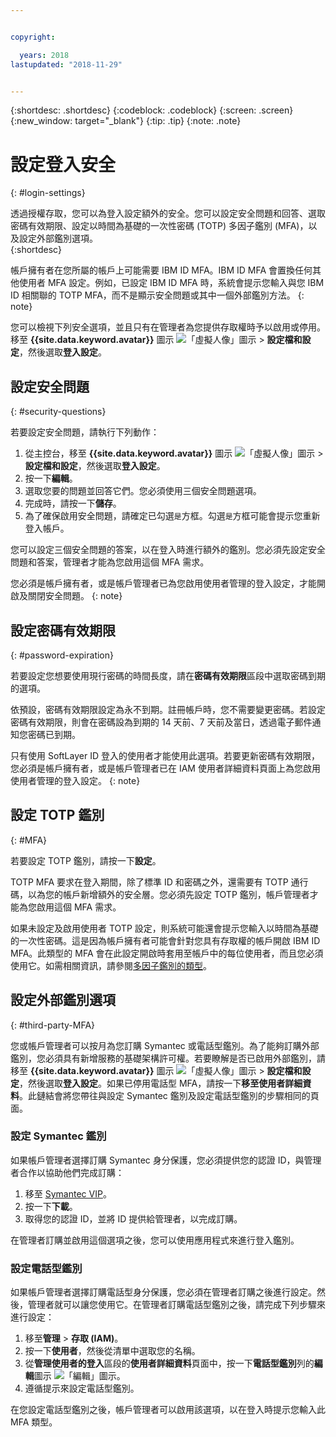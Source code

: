 ```yaml
---


copyright:

  years: 2018
lastupdated: "2018-11-29"


---
```


{:shortdesc: .shortdesc}
{:codeblock: .codeblock}
{:screen: .screen}
{:new_window: target="_blank"}
{:tip: .tip}
{:note: .note}


# 設定登入安全
{: #login-settings}

透過授權存取，您可以為登入設定額外的安全。您可以設定安全問題和回答、選取密碼有效期限、設定以時間為基礎的一次性密碼 (TOTP) 多因子鑑別 (MFA)，以及設定外部鑑別選項。  
{:shortdesc}

帳戶擁有者在您所屬的帳戶上可能需要 IBM ID MFA。IBM ID MFA 會置換任何其他使用者 MFA 設定。例如，已設定 IBM ID MFA 時，系統會提示您輸入與您 IBM ID 相關聯的 TOTP MFA，而不是顯示安全問題或其中一個外部鑑別方法。
{: note}

您可以檢視下列安全選項，並且只有在管理者為您提供存取權時予以啟用或停用。移至 **{{site.data.keyword.avatar}}** 圖示 ![「虛擬人像」圖示](../icons/i-avatar-icon.svg) > **設定檔和設定**，然後選取**登入設定**。

## 設定安全問題
{: #security-questions}

若要設定安全問題，請執行下列動作：
1. 從主控台，移至 **{{site.data.keyword.avatar}}** 圖示 ![「虛擬人像」圖示](../icons/i-avatar-icon.svg) > **設定檔和設定**，然後選取**登入設定**。
2. 按一下**編輯**。 
3. 選取您要的問題並回答它們。您必須使用三個安全問題選項。
4. 完成時，請按一下**儲存**。  
5. 為了確保啟用安全問題，請確定已勾選`是`方框。勾選`是`方框可能會提示您重新登入帳戶。  

您可以設定三個安全問題的答案，以在登入時進行額外的鑑別。您必須先設定安全問題和答案，管理者才能為您啟用這個 MFA 需求。

您必須是帳戶擁有者，或是帳戶管理者已為您啟用使用者管理的登入設定，才能開啟及關閉安全問題。
{: note}

## 設定密碼有效期限
{: #password-expiration}

若要設定您想要使用現行密碼的時間長度，請在**密碼有效期限**區段中選取密碼到期的選項。

依預設，密碼有效期限設定為永不到期。註冊帳戶時，您不需要變更密碼。若設定密碼有效期限，則會在密碼設為到期的 14 天前、7 天前及當日，透過電子郵件通知您密碼已到期。

只有使用 SoftLayer ID 登入的使用者才能使用此選項。若要更新密碼有效期限，您必須是帳戶擁有者，或是帳戶管理者已在 IAM 使用者詳細資料頁面上為您啟用使用者管理的登入設定。
{: note}

## 設定 TOTP 鑑別
{: #MFA}

若要設定 TOTP 鑑別，請按一下**設定**。 

TOTP MFA 要求在登入期間，除了標準 ID 和密碼之外，還需要有 TOTP 通行碼，以為您的帳戶新增額外的安全層。您必須先設定 TOTP 鑑別，帳戶管理者才能為您啟用這個 MFA 需求。

如果未設定及啟用使用者 TOTP 設定，則系統可能還會提示您輸入以時間為基礎的一次性密碼。這是因為帳戶擁有者可能會針對您具有存取權的帳戶開啟 IBM ID MFA。此類型的 MFA 會在此設定開啟時套用至帳戶中的每位使用者，而且您必須使用它。如需相關資訊，請參閱[多因子鑑別的類型](/docs/iam/mfatypes.html#types)。


## 設定外部鑑別選項
{: #third-party-MFA}

您或帳戶管理者可以按月為您訂購 Symantec 或電話型鑑別。為了能夠訂購外部鑑別，您必須具有新增服務的基礎架構許可權。若要瞭解是否已啟用外部鑑別，請移至 **{{site.data.keyword.avatar}}** 圖示 ![「虛擬人像」圖示](../icons/i-avatar-icon.svg) > **設定檔和設定**，然後選取**登入設定**。如果已停用電話型 MFA，請按一下**移至使用者詳細資料**。此鏈結會將您帶往與設定 Symantec 鑑別及設定電話型鑑別的步驟相同的頁面。  

### 設定 Symantec 鑑別

如果帳戶管理者選擇訂購 Symantec 身分保護，您必須提供您的認證 ID，與管理者合作以協助他們完成訂購：

1. 移至 [Symantec VIP](https://vip.symantec.com/)。
2. 按一下**下載**。 
3. 取得您的認證 ID，並將 ID 提供給管理者，以完成訂購。 

在管理者訂購並啟用這個選項之後，您可以使用應用程式來進行登入鑑別。

### 設定電話型鑑別

如果帳戶管理者選擇訂購電話型身分保護，您必須在管理者訂購之後進行設定。然後，管理者就可以讓您使用它。在管理者訂購電話型鑑別之後，請完成下列步驟來進行設定：

1. 移至**管理** > **存取 (IAM)**。
2. 按一下**使用者**，然後從清單中選取您的名稱。
3. 從**管理使用者的登入**區段的**使用者詳細資料**頁面中，按一下**電話型鑑別**列的**編輯**圖示 ![「編輯」圖示](../icons/icon_write.svg)。
4. 遵循提示來設定電話型鑑別。

在您設定電話型鑑別之後，帳戶管理者可以啟用該選項，以在登入時提示您輸入此 MFA 類型。


 

